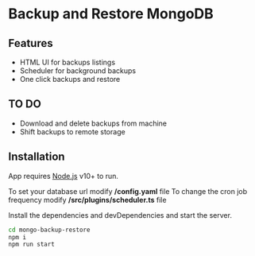 # Backup and Restore MongoDB

## Features

- HTML UI for backups listings
- Scheduler for background backups
- One click backups and restore

## TO DO

- Download and delete backups from machine
- Shift backups to remote storage

## Installation

App requires [Node.js](https://nodejs.org/) v10+ to run.

To set your database url modify **/config.yaml** file
To change the cron job frequency modify **/src/plugins/scheduler.ts** file

Install the dependencies and devDependencies and start the server.

```sh
cd mongo-backup-restore
npm i
npm run start
```



